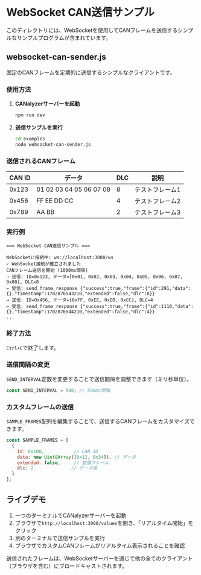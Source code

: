 # WebSocket CAN送信サンプル

このディレクトリには、WebSocketを使用してCANフレームを送信するシンプルなサンプルプログラムが含まれています。

## websocket-can-sender.js

固定のCANフレームを定期的に送信するシンプルなクライアントです。

### 使用方法

1. **CANalyzerサーバーを起動**
   ```bash
   npm run dev
   ```

2. **送信サンプルを実行**
   ```bash
   cd examples
   node websocket-can-sender.js
   ```

### 送信されるCANフレーム

| CAN ID | データ | DLC | 説明 |
|--------|--------|-----|------|
| 0x123 | 01 02 03 04 05 06 07 08 | 8 | テストフレーム1 |
| 0x456 | FF EE DD CC | 4 | テストフレーム2 |
| 0x789 | AA BB | 2 | テストフレーム3 |

### 実行例

```
=== WebSocket CAN送信サンプル ===

WebSocketに接続中: ws://localhost:3000/ws
✓ WebSocket接続が確立されました
CANフレーム送信を開始 (1000ms間隔)
→ 送信: ID=0x123, データ=[0x01, 0x02, 0x03, 0x04, 0x05, 0x06, 0x07, 0x08], DLC=8
← 受信: send_frame_response {"success":true,"frame":{"id":291,"data":{},"timestamp":1702876543210,"extended":false,"dlc":8}}
→ 送信: ID=0x456, データ=[0xFF, 0xEE, 0xDD, 0xCC], DLC=4
← 受信: send_frame_response {"success":true,"frame":{"id":1110,"data":{},"timestamp":1702876544210,"extended":false,"dlc":4}}
...
```

### 終了方法

`Ctrl+C`で終了します。

### 送信間隔の変更

`SEND_INTERVAL`定数を変更することで送信間隔を調整できます（ミリ秒単位）。

```javascript
const SEND_INTERVAL = 500; // 500ms間隔
```

### カスタムフレームの送信

`SAMPLE_FRAMES`配列を編集することで、送信するCANフレームをカスタマイズできます。

```javascript
const SAMPLE_FRAMES = [
  {
    id: 0x100,           // CAN ID
    data: new Uint8Array([0x12, 0x34]), // データ
    extended: false,     // 拡張フレーム
    dlc: 2              // データ長
  }
];
```

## ライブデモ

1. 一つのターミナルでCANalyzerサーバーを起動
2. ブラウザで`http://localhost:3000/values`を開き、「リアルタイム開始」をクリック
3. 別のターミナルで送信サンプルを実行
4. ブラウザでカスタムCANフレームがリアルタイム表示されることを確認

送信されたフレームは、WebSocketサーバーを通じて他の全てのクライアント（ブラウザを含む）にブロードキャストされます。